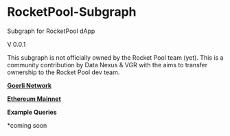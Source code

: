 # RocketPool-Subgraph
Subgraph for RocketPool dApp

V 0.0.1

This subgraph is not officially owned by the Rocket Pool team (yet). This is a community contribution by Data Nexus & VGR with the aims to transfer ownership to the Rocket Pool dev team. 

**[Goerli Network](https://thegraph.com/hosted-service/subgraph/data-nexus/rocket-pool-goerli)**

**[Ethereum Mainnet](https://github.com/Data-Nexus/rocket-pool-mainnet)** 


**Example Queries**

*coming soon
